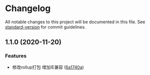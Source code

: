 # Changelog

All notable changes to this project will be documented in this file. See [standard-version](https://github.com/conventional-changelog/standard-version) for commit guidelines.

## 1.1.0 (2020-11-20)


### Features

* 修改rollup打包 增加IE兼容 ([6a1740a](https://git.rongsitech.com/yangdong/fed-monitor-sdk/commit/6a1740a8db323a6df39cfe09283fd3cdb97af9c0))
